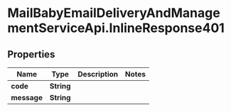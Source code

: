# MailBabyEmailDeliveryAndManagementServiceApi.InlineResponse401

## Properties
Name | Type | Description | Notes
------------ | ------------- | ------------- | -------------
**code** | **String** |  | 
**message** | **String** |  | 
